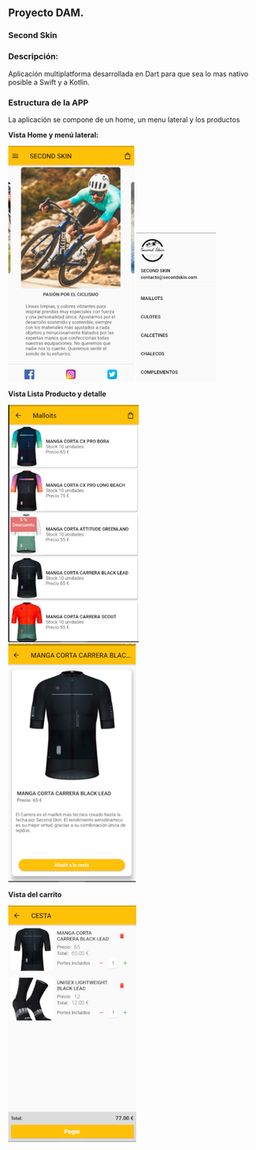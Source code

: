 ## **Proyecto DAM.**  
### **Second Skin**  
### **Descripción:**  
Aplicación multiplatforma desarrollada en Dart para que sea lo mas nativo posible a Swift y a Kotlin.  
### **Estructura de la APP**  
  
La aplicación se compone de un home, un menu lateral y los productos

**Vista Home y menú lateral:** 

![home](https://github.com/iperezdam2019/ProyectoDAM/blob/master/assets/images/home.PNG)  ![menu](https://github.com/iperezdam2019/ProyectoDAM/blob/master/assets/images/menuLateral.PNG)  

**Vista Lista Producto y detalle**   

![producto](assets\images\producto.PNG)  ![detalleProducto](assets\images\detalleProducto.PNG)  

**Vista del carrito**  

![carrito](assets\images\carrito.PNG)


